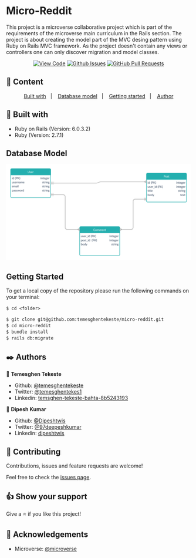 # Micro-Reddit

This project is a microverse collaborative project which is part of the requirements of the microverse main curriculum in the Rails section. The project is about creating the model part of the MVC desing pattern using Ruby on Rails MVC framework. As the project doesn't contain any views or controllers one can only discover migration and model classes.
      

<div align="center">

[![View Code](https://img.shields.io/badge/View%20-Code-green)](https://github.com/Dipeshtwis/blogger/tree/feature/article)
[![Github Issues](https://img.shields.io/badge/GitHub-Issues-orange)](https://github.com/Dipeshtwis/blogger/issues)
[![GitHub Pull Requests](https://img.shields.io/badge/GitHub-Pull%20Requests-blue)](https://github.com/Dipeshtwis/blogger/pulls)

</div>

## 📝 Content

<p align="center">
<a href="#with">Built with</a>&nbsp;&nbsp;&nbsp;|&nbsp;&nbsp;&nbsp;
<a href="#sc">Database model</a>&nbsp;&nbsp;&nbsp;|&nbsp;&nbsp;&nbsp;
<a href="#gs">Getting started</a>&nbsp;&nbsp;&nbsp;|&nbsp;&nbsp;&nbsp;
<a href="#author">Author</a>
</p>

## 🔧 Built with<a name = "with"></a>

- Ruby on Rails (Version: 6.0.3.2)
- Ruby (Version: 2.7.1)


## Database Model <a name = "sc"></a>

![screenshot](./app/assets/images/database_model.png)


## Getting Started <a name = "gs"></a>

To get a local copy of the repository please run the following commands on your terminal:

```
$ cd <folder>
```

~~~bash
$ git clone git@github.com:temesghentekeste/micro-reddit.git
$ cd micro-reddit
$ bundle install
$ rails db:migrate
~~~



## ✒️  Authors <a name = "author"></a>

👤 **Temesghen Tekeste**

- Github: [@temesghentekeste](https://github.com/temesghentekeste)
- Twitter: [@temesghentekes1](https://twitter.com/temesghentekes1)
- Linkedin: [temsghen-tekeste-bahta-8b5243193](https://www.linkedin.com/in/temesghentekeste/)

👤 **Dipesh Kumar**

- Github: [@Dipeshtwis](https://github.com/Dipeshtwis)
- Twitter: [@97deepeshkumar](https://twitter.com/97deepeshkumar)
- Linkedin: [dipeshtwis](https://www.linkedin.com/in/dipeshtwis/)



## 🤝 Contributing

Contributions, issues and feature requests are welcome!

Feel free to check the [issues page](https://github.com/temesghentekeste/micro-reddit/issues).


## 👍 Show your support

Give a ⭐️ if you like this project!

## :clap: Acknowledgements

- Microverse: [@microverse](https://www.microverse.org/)

